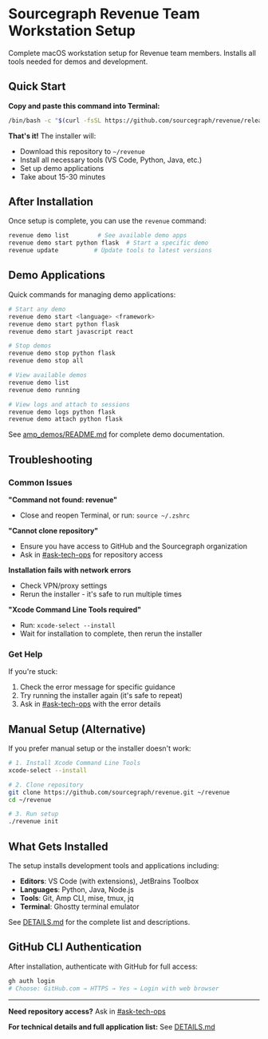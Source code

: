 # Sourcegraph Revenue Team Workstation Setup

Complete macOS workstation setup for Revenue team members. Installs all tools needed for demos and development.

## Quick Start

**Copy and paste this command into Terminal:**

```bash
/bin/bash -c "$(curl -fsSL https://github.com/sourcegraph/revenue/releases/latest/download/install.sh)"
```

**That's it!** The installer will:
- Download this repository to `~/revenue`
- Install all necessary tools (VS Code, Python, Java, etc.)
- Set up demo applications
- Take about 15-30 minutes

## After Installation

Once setup is complete, you can use the `revenue` command:

```bash
revenue demo list        # See available demo apps
revenue demo start python flask  # Start a specific demo
revenue update          # Update tools to latest versions
```

## Demo Applications

Quick commands for managing demo applications:

```bash
# Start any demo
revenue demo start <language> <framework>
revenue demo start python flask
revenue demo start javascript react

# Stop demos
revenue demo stop python flask
revenue demo stop all

# View available demos
revenue demo list
revenue demo running

# View logs and attach to sessions
revenue demo logs python flask
revenue demo attach python flask
```

See [amp_demos/README.md](amp_demos/README.md) for complete demo documentation.

## Troubleshooting

### Common Issues

**"Command not found: revenue"**
- Close and reopen Terminal, or run: `source ~/.zshrc`

**"Cannot clone repository"**
- Ensure you have access to GitHub and the Sourcegraph organization
- Ask in [#ask-tech-ops](https://sourcegraph.slack.com/archives/C01CSS3TC75) for repository access

**Installation fails with network errors**
- Check VPN/proxy settings
- Rerun the installer - it's safe to run multiple times

**"Xcode Command Line Tools required"**
- Run: `xcode-select --install`
- Wait for installation to complete, then rerun the installer

### Get Help

If you're stuck:
1. Check the error message for specific guidance
2. Try running the installer again (it's safe to repeat)
3. Ask in [#ask-tech-ops](https://sourcegraph.slack.com/archives/C01CSS3TC75) with the error details

## Manual Setup (Alternative)

If you prefer manual setup or the installer doesn't work:

```bash
# 1. Install Xcode Command Line Tools
xcode-select --install

# 2. Clone repository
git clone https://github.com/sourcegraph/revenue.git ~/revenue
cd ~/revenue

# 3. Run setup
./revenue init
```

## What Gets Installed

The setup installs development tools and applications including:
- **Editors**: VS Code (with extensions), JetBrains Toolbox
- **Languages**: Python, Java, Node.js
- **Tools**: Git, Amp CLI, mise, tmux, jq
- **Terminal**: Ghostty terminal emulator

See [DETAILS.md](DETAILS.md) for the complete list and descriptions.

## GitHub CLI Authentication

After installation, authenticate with GitHub for full access:

```bash
gh auth login
# Choose: GitHub.com → HTTPS → Yes → Login with web browser
```

---

**Need repository access?** Ask in [#ask-tech-ops](https://sourcegraph.slack.com/archives/C01CSS3TC75)

**For technical details and full application list:** See [DETAILS.md](DETAILS.md)
